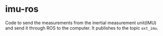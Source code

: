 # imu-ros

Code to send the measurements from the inertial measurement unit(IMU) and send it through ROS to the computer. It publishes to the topic `ext_imu`.
